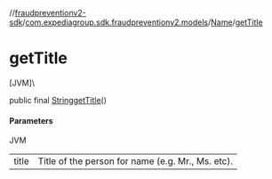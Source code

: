 //[fraudpreventionv2-sdk](../../../index.md)/[com.expediagroup.sdk.fraudpreventionv2.models](../index.md)/[Name](index.md)/[getTitle](get-title.md)

# getTitle

[JVM]\

public final [String](https://docs.oracle.com/javase/8/docs/api/java/lang/String.html)[getTitle](get-title.md)()

#### Parameters

JVM

| | |
|---|---|
| title | Title of the person for name (e.g. Mr., Ms. etc). |
